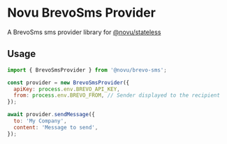 # Novu BrevoSms Provider

A BrevoSms sms provider library for [@novu/stateless](https://github.com/khulnasoft/teleflow)

## Usage

```javascript
import { BrevoSmsProvider } from '@novu/brevo-sms';

const provider = new BrevoSmsProvider({
  apiKey: process.env.BREVO_API_KEY,
  from: process.env.BREVO_FROM, // Sender displayed to the recipient
});

await provider.sendMessage({
  to: 'My Company',
  content: 'Message to send',
});
```
